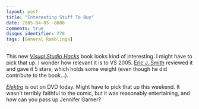 ```yaml
---
layout: post
title: "Interesting Stuff To Buy"
date: 2005-04-05 -0800
comments: true
disqus_identifier: 778
tags: [General Ramblings]
---
```

This new [*Visual Studio
Hacks*](http://www.amazon.com/exec/obidos/ASIN/0596008473/mhsvortex)
book looks kind of interesting. I might have to pick that up. I wonder
how relevant it is to VS 2005. [Eric J.
Smith](http://weblogs.asp.net/ericjsmith/) reviewed it and gave it 5
stars, which holds some weight (even though he did contribute to the
book...).
 
[*Elektra*](http://www.amazon.com/exec/obidos/ASIN/B0007P0Y7C/mhsvortex)
is out on DVD today. Might have to pick that up this weekend. It wasn't
terribly faithful to the comic, but it was reasonably entertaining, and
how can you pass up Jennifer Garner?
